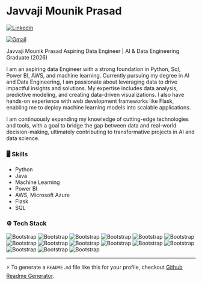 # Javvaji Mounik Prasad



[![Linkedin](https://img.shields.io/badge/-LinkedIn-blue?style=flat&logo=Linkedin&logoColor=white)](https://www.linkedin.com/in/www.linkedin.com/in/javvaji-mounik-prasad/)

[![Gmail](https://img.shields.io/badge/-Gmail-c14438?style=flat&logo=Gmail&logoColor=white)](mailto:mounik0313n@gmail.com)



Javvaji Mounik Prasad 
Aspiring Data Engineer | AI & Data Engineering Graduate (2026)

I am an aspiring data Engineer with a strong foundation in Python, Sql, Power BI, AWS, and machine learning. Currently pursuing my degree in AI and Data Engineering, I am passionate about leveraging data to drive impactful insights and solutions. My expertise includes data analysis, predictive modeling, and creating data-driven visualizations. I also have hands-on experience with web development frameworks like Flask, enabling me to deploy machine learning models into scalable applications.

I am continuously expanding my knowledge of cutting-edge technologies and tools, with a goal to bridge the gap between data and real-world decision-making, ultimately contributing to transformative projects in AI and data science.


### 🖥 Skills

- Python
- Java
- Machine Learning
- Power BI
- AWS, Microsoft Azure
- Flask
- SQL
### ⚙️ Tech Stack

![Bootstrap](https://img.shields.io/badge/-Python-05122A?style=social&logo=Python&color=aaa7a7) ![Bootstrap](https://img.shields.io/badge/-Docker-05122A?style=social&logo=Docker&color=aaa7a7) ![Bootstrap](https://img.shields.io/badge/-Kubernetes-05122A?style=social&logo=Kubernetes&color=aaa7a7) ![Bootstrap](https://img.shields.io/badge/-TensorFlow-05122A?style=social&logo=TensorFlow&color=aaa7a7) ![Bootstrap](https://img.shields.io/badge/-PyTorch-05122A?style=social&logo=PyTorch&color=aaa7a7) ![Bootstrap](https://img.shields.io/badge/-Scikit%20Learn-05122A?style=social&logo=Scikit-Learn&color=aaa7a7) ![Bootstrap](https://img.shields.io/badge/-MongoDB-05122A?style=social&logo=MongoDB&color=aaa7a7) ![Bootstrap](https://img.shields.io/badge/-MySQL-05122A?style=social&logo=MySQL&color=aaa7a7) ![Bootstrap](https://img.shields.io/badge/-PostgreSQL-05122A?style=social&logo=PostgreSQL&color=aaa7a7) ![Bootstrap](https://img.shields.io/badge/-Pandas-05122A?style=social&logo=Pandas&color=aaa7a7) ![Bootstrap](https://img.shields.io/badge/-Numpy-05122A?style=social&logo=Numpy&color=aaa7a7) ![Bootstrap](https://img.shields.io/badge/-Matplotlib-05122A?style=social&logo=Matplotlib&color=aaa7a7) ![Bootstrap](https://img.shields.io/badge/-Flask-05122A?style=social&logo=Flask&color=aaa7a7) ![Bootstrap](https://img.shields.io/badge/-Django-05122A?style=social&logo=Django&color=aaa7a7) ![Bootstrap](https://img.shields.io/badge/-Visual%20Studio%20Code-05122A?style=social&logo=Visual-Studio-Code&color=aaa7a7)




---
:zap: To generate a `README.md` file like this for your profile, checkout [Github Readme Generator](https://hejazizo-github-profile-readme-srcstreamlit-app-i6skm7.streamlit.app/).

